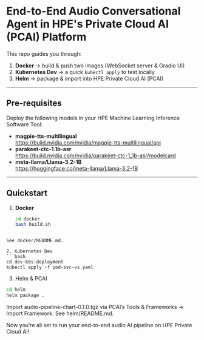 <!-- File: README.md (master) -->

# End-to-End Audio Conversational Agent in HPE's Private Cloud AI (PCAI) Platform

This repo guides you through:

1. **Docker** → build & push two images (WebSocket server & Gradio UI)  
2. **Kubernetes Dev** → a quick `kubectl apply` to test locally  
3. **Helm** → package & import into HPE Private Cloud AI (PCAI)

---

## Pre-requisites

Deploy the following models in your HPE Machine Learning Inference Software Tool:

- **magpie-tts-multilingual**  
  https://build.nvidia.com/nvidia/magpie-tts-multilingual/api  
- **parakeet-ctc-1.1b-asr**  
  https://build.nvidia.com/nvidia/parakeet-ctc-1_1b-asr/modelcard  
- **meta-llama/Llama-3.2-1B**  
  https://huggingface.co/meta-llama/Llama-3.2-1B  

---

## Quickstart

1. **Docker**  
   ```bash
   cd docker
   bash build.sh
```

See docker/README.md.

2. Kubernetes Dev
```bash
cd dev-k8s-deployment
kubectl apply -f pod-svc-vs.yaml
```

3. Helm & PCAI
```bash
cd helm
helm package .
```

Import audio-pipeline-chart-0.1.0.tgz via PCAI’s Tools & Frameworks → Import Framework.
See helm/README.md.

Now you’re all set to run your end-to-end audio AI pipeline on HPE Private Cloud AI!
